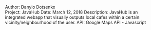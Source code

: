 Author: Danylo Dotsenko <br>
Project: JavaHub
Date: March 12, 2018
Description: JavaHub is an integrated webapp that visually outputs local cafes within a certain vicinity/neighbourhood 
              of the user.
API: Google Maps API - Javascript
